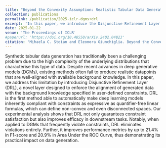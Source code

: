 ```yaml
---
title: "Beyond the Convexity Assumption: Realistic Tabular Data Generation under Quantifier-Free Real Linear Constraints."
collection: publications
permalink: /publication/2025-iclr-dgms+drl
excerpt: 'In this paper, we introduce the Disjunctive Refinement Layer (DRL), a novel layer designed to enforce the alignment of generated data with the background knowledge specified in user-defined constraints. DRL is the first method able to automatically make deep learning models inherently compliant with constraints as expressive as quantifier-free linear formulas, which can define non-convex and even disconnected spaces.'
date: 2025-01-22
venue: 'The Proceedings of ICLR'
#paperurl: 'https://doi.org/10.48550/arXiv.2402.04823'
citation: 'Mihaela C. Stoian and Eleonora Giunchiglia. Beyond the Convexity Assumption: Realistic Tabular Data Generation under Quantifier-Free Real Linear Constraints. Accepted at International Conference on Learning Representations (ICLR) 2025.'
---
```


Synthetic tabular data generation has traditionally been a challenging problem due to the high complexity of the underlying
distributions that characterise this type of data. Despite recent advances in deep generative models (DGMs), existing methods
often fail to produce realistic datapoints that are well-aligned with available background knowledge. In this paper, we address
this limitation by introducing Disjunctive Refinement Layer (DRL), a novel layer designed to enforce the alignment of generated
data with the background knowledge specified in user-defined constraints. DRL is the first method able to automatically make
deep learning models inherently compliant with constraints as expressive as quantifier-free linear formulas, which can define
non-convex and even disconnected spaces. Our experimental analysis shows that DRL not only guarantees constraint
satisfaction but also improves efficacy in downstream tasks. Notably, when applied to DGMs that frequently violate constraints,
DRL eliminates violations entirely. Further, it improves performance metrics by up to 21.4% in F1-score and 20.9% in Area Under
the ROC Curve, thus demonstrating its practical impact on data generation.

[//]: # (Paper available [here]&#40;https://arxiv.org/abs/2402.04823&#41;.)
